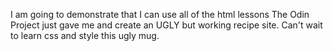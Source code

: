 I am going to demonstrate that I can use all of the html lessons The Odin Project just gave me and create an UGLY but working recipe site. Can't wait to learn css and style this ugly mug.
